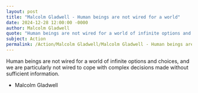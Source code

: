 ```yaml
---
layout: post
title: "Malcolm Gladwell - Human beings are not wired for a world"
date: 2024-12-28 12:00:00 -0000
author: Malcolm Gladwell
quote: "Human beings are not wired for a world of infinite options and choices, and we are particularly not wired to cope with complex decisions made without sufficient information."
subject: Action
permalink: /Action/Malcolm Gladwell/Malcolm Gladwell - Human beings are not wired for a world
---
```


Human beings are not wired for a world of infinite options and choices, and we are particularly not wired to cope with complex decisions made without sufficient information.

- Malcolm Gladwell
